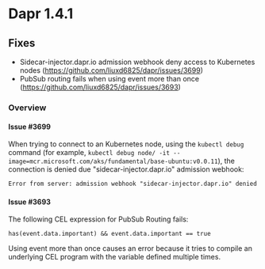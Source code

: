   
# Dapr 1.4.1

## Fixes

* Sidecar-injector.dapr.io admission webhook deny access to Kubernetes nodes (https://github.com/liuxd6825/dapr/issues/3699)
* PubSub routing fails when using event more than once (https://github.com/liuxd6825/dapr/issues/3693)

### Overview

#### Issue #3699

When trying to connect to an Kubernetes node, using the `kubectl debug` command (for example, `kubectl debug node/ -it --image=mcr.microsoft.com/aks/fundamental/base-ubuntu:v0.0.11`), the connection is denied due "sidecar-injector.dapr.io" admission webhook:

```txt
Error from server: admission webhook "sidecar-injector.dapr.io" denied the request: service account 'xxxxxxx' not on the list of allowed controller accounts
```
#### Issue #3693

The following CEL expression for PubSub Routing fails:

`has(event.data.important) && event.data.important == true`

Using event more than once causes an error because it tries to compile an underlying CEL program with the variable defined multiple times.